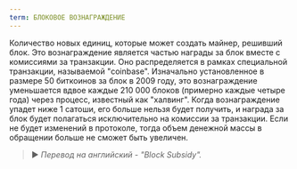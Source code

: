 ```yaml
---
term: БЛОКОВОЕ ВОЗНАГРАЖДЕНИЕ
---
```


Количество новых единиц, которые может создать майнер, решивший блок. Это вознаграждение является частью награды за блок вместе с комиссиями за транзакции. Оно распределяется в рамках специальной транзакции, называемой "coinbase". Изначально установленное в размере 50 биткоинов за блок в 2009 году, это вознаграждение уменьшается вдвое каждые 210 000 блоков (примерно каждые четыре года) через процесс, известный как "халвинг". Когда вознаграждение упадет ниже 1 сатоши, его больше нельзя будет получить, и награда за блок будет полагаться исключительно на комиссии за транзакции. Если не будет изменений в протоколе, тогда объем денежной массы в обращении больше не сможет быть увеличен.

> ► *Перевод на английский - "Block Subsidy".*